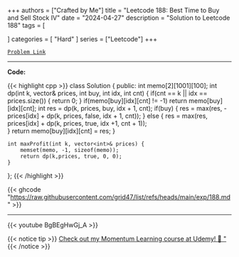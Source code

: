 
+++
authors = ["Crafted by Me"]
title = "Leetcode 188: Best Time to Buy and Sell Stock IV"
date = "2024-04-27"
description = "Solution to Leetcode 188"
tags = [
    
]
categories = [
    "Hard"
]
series = ["Leetcode"]
+++



[`Problem Link`](https://leetcode.com/problems/best-time-to-buy-and-sell-stock-iv/description/)

---

**Code:**

{{< highlight cpp >}}
class Solution {
public:
    int memo[2][1001][100];
    int dp(int k, vector<int>& prices, int buy, int idx, int cnt) {
        if(cnt == k || idx == prices.size()) {
            return 0;
        }
        if(memo[buy][idx][cnt] != -1) return memo[buy][idx][cnt];
        int res = dp(k, prices, buy, idx + 1, cnt);
        if(buy) {
            res = max(res, -prices[idx] + dp(k, prices, false, idx + 1, cnt));
        } else {
            res = max(res, prices[idx] + dp(k, prices, true, idx +1, cnt + 1));            
        }
        return memo[buy][idx][cnt] = res;
    }
    
    int maxProfit(int k, vector<int>& prices) {
        memset(memo, -1, sizeof(memo));
        return dp(k,prices, true, 0, 0);
    }
};
{{< /highlight >}}

{{< ghcode "https://raw.githubusercontent.com/grid47/list/refs/heads/main/exp/188.md" >}}

---

{{< youtube BgBEgHwGj_A >}}

{{< notice tip >}}
[Check out my Momentum Learning course at Udemy! 🚀 "](https://www.udemy.com/course/blind-75-the-data-structures-and-algorithms-essentials/)
{{< /notice >}}

